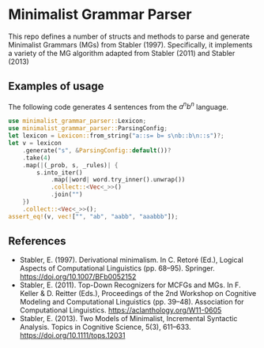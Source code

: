 # Minimalist Grammar Parser

This repo defines a number of structs and methods to parse and generate Minimalist Grammars
(MGs) from Stabler (1997). Specifically, it implements a variety of the MG algorithm adapted
from Stabler (2011) and Stabler (2013)

## Examples of usage

The following code generates 4 sentences from the $a^nb^n$ language.

```rust
use minimalist_grammar_parser::Lexicon;
use minimalist_grammar_parser::ParsingConfig;
let lexicon = Lexicon::from_string("a::s= b= s\nb::b\n::s")?;
let v = lexicon
    .generate("s", &ParsingConfig::default())?
    .take(4)
    .map(|(_prob, s, _rules)| {
        s.into_iter()
            .map(|word| word.try_inner().unwrap())
            .collect::<Vec<_>>()
            .join("")
    })
    .collect::<Vec<_>>();
assert_eq!(v, vec!["", "ab", "aabb", "aaabbb"]);
```

## References

- Stabler, E. (1997). Derivational minimalism. In C. Retoré (Ed.), Logical Aspects of Computational Linguistics (pp. 68–95). Springer. <https://doi.org/10.1007/BFb0052152>
- Stabler, E. (2011). Top-Down Recognizers for MCFGs and MGs. In F. Keller & D. Reitter (Eds.), Proceedings of the 2nd Workshop on Cognitive Modeling and Computational Linguistics (pp. 39–48). Association for Computational Linguistics. <https://aclanthology.org/W11-0605>
- Stabler, E. (2013). Two Models of Minimalist, Incremental Syntactic Analysis. Topics in Cognitive Science, 5(3), 611–633. <https://doi.org/10.1111/tops.12031>

